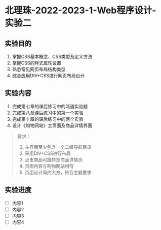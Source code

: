 # 北理珠-2022-2023-1-Web程序设计-实验二

## 实验目的
1. 掌握CSS基本概念、CSS类型及定义方法
2. 掌握CSS的样式属性设置
3. 熟悉常见网页布局结构类型
4. 综合应用DIV+CSS进行网页布局设计

## 实验内容
1. 完成第七章的课后练习中的两道实验题
2. 完成第八章课后练习中的第一个实验
3. 完成第十章的课后练习中的两个实验
4. 设计《购物网站》主页面及商品详情界面
> 要求：
> 1. 主界面至少包含一个二级导航目录
> 2. 采用DIV+CSS进行布局
> 3. 点击商品可跳转至商品详情页
> 4. 页面内容与购物网站相符
> 5. 页面设计简约大方，符合主题要求

## 实验进度
- [ ] 内容1
- [ ] 内容2
- [ ] 内容3
- [ ] 内容4